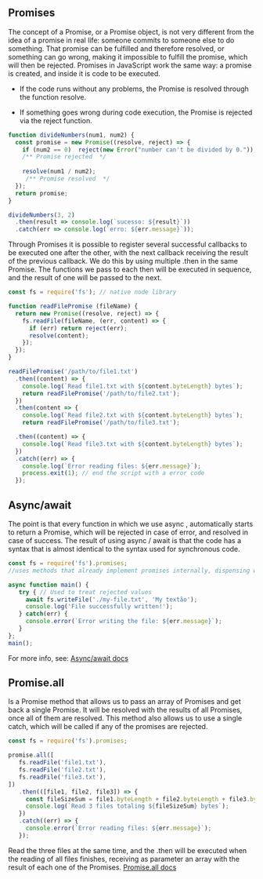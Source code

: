
## Promises

The concept of a Promise, or a Promise object, is not very different from the idea of a promise in real life: someone commits to someone else to do something. That promise can be fulfilled and therefore resolved, or something can go wrong, making it impossible to fulfill the promise, which will then be rejected. Promises in JavaScript work the same way: a promise is created, and inside it is code to be executed. 


- If the code runs without any problems, the Promise is resolved through the function resolve. 


- If something goes wrong during code execution, the Promise is rejected via the reject function.

```javascript
function divideNumbers(num1, num2) {
  const promise = new Promise((resolve, reject) => {
    if (num2 == 0)  reject(new Error("number can't be divided by 0.")); 
    /** Promise rejected  */
    
    resolve(num1 / num2);
     /** Promise resolved  */
  });
  return promise;
}

divideNumbers(3, 2)
  .then(result => console.log(`sucesso: ${result}`))
  .catch(err => console.log(`erro: ${err.message}`));
```

Through Promises it is possible to register several successful callbacks to be executed one after the other, with the next callback receiving the result of the previous callback. We do this by using multiple .then in the same Promise. The functions we pass to each then will be executed in sequence, and the result of one will be passed to the next.


```javascript
const fs = require('fs'); // native node library

function readFilePromise (fileName) {
  return new Promise((resolve, reject) => {
    fs.readFile(fileName, (err, content) => {
      if (err) return reject(err);
      resolve(content);
    });
  });
}

readFilePromise('/path/to/file1.txt') 
  .then((content) => { 
    console.log(`Read file1.txt with ${content.byteLength} bytes`);
    return readFilePromise('/path/to/file2.txt'); 
  })
  .then(content => { 
    console.log(`Read file2.txt with ${content.byteLength} bytes`);
    return readFilePromise('/path/to/file3.txt'); 

  .then((content) => { 
    console.log(`Read file3.txt with ${content.byteLength} bytes`); 
  })
  .catch((err) => { 
    console.log(`Error reading files: ${err.message}`);
    process.exit(1); // end the script with a error code
  }); 
```

## Async/await 

The point is that every function in which we use async , automatically starts to return a Promise, which will be rejected in case of error, and resolved in case of success.
The result of using async / await is that the code has a syntax that is almost identical to the syntax used for synchronous code.


```javascript
const fs = require('fs').promises;
//uses methods that already implement promises internally, dispensing with the handling of callbacks.

async function main() {
   try { // Used to treat rejected values
     await fs.writeFile('./my-file.txt', 'My textão');
     console.log('File successfully written!');
   } catch(err) {
     console.error(`Error writing the file: ${err.message}`);
   }
};
main();
```

For more info, see:
[Async/await docs](https://developer.mozilla.org/en-US/docs/Web/JavaScript/Reference/Statements/async_function)

## Promise.all

Is a Promise method that allows us to pass an array of Promises and get back a single Promise. It will be resolved with the results of all Promises, once all of them are resolved. This method also allows us to use a single catch, which will be called if any of the promises are rejected.

```javascript
const fs = require('fs').promises;

promise.all([
   fs.readFile('file1.txt'),
   fs.readFile('file2.txt'),
   fs.readFile('file3.txt'),
])
   .then(([file1, file2, file3]) => {
     const fileSizeSum = file1.byteLength + file2.byteLength + file3.byteLength;
     console.log(`Read 3 files totaling ${fileSizeSum} bytes`);
   })
   .catch((err) => {
     console.error(`Error reading files: ${err.message}`);
   });
```
Read the three files at the same time, and the .then will be executed when the reading of all files finishes, receiving as parameter an array with the result of each one of the Promises.
[Promise.all docs](https://developer.mozilla.org/en-US/docs/Web/JavaScript/Reference/Global_Objects/Promise/all)